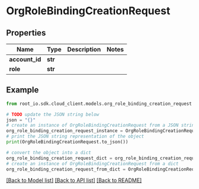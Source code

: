 # OrgRoleBindingCreationRequest


## Properties

Name | Type | Description | Notes
------------ | ------------- | ------------- | -------------
**account_id** | **str** |  | 
**role** | **str** |  | 

## Example

```python
from root_io.sdk.cloud_client.models.org_role_binding_creation_request import OrgRoleBindingCreationRequest

# TODO update the JSON string below
json = "{}"
# create an instance of OrgRoleBindingCreationRequest from a JSON string
org_role_binding_creation_request_instance = OrgRoleBindingCreationRequest.from_json(json)
# print the JSON string representation of the object
print(OrgRoleBindingCreationRequest.to_json())

# convert the object into a dict
org_role_binding_creation_request_dict = org_role_binding_creation_request_instance.to_dict()
# create an instance of OrgRoleBindingCreationRequest from a dict
org_role_binding_creation_request_from_dict = OrgRoleBindingCreationRequest.from_dict(org_role_binding_creation_request_dict)
```
[[Back to Model list]](../README.md#documentation-for-models) [[Back to API list]](../README.md#documentation-for-api-endpoints) [[Back to README]](../README.md)



